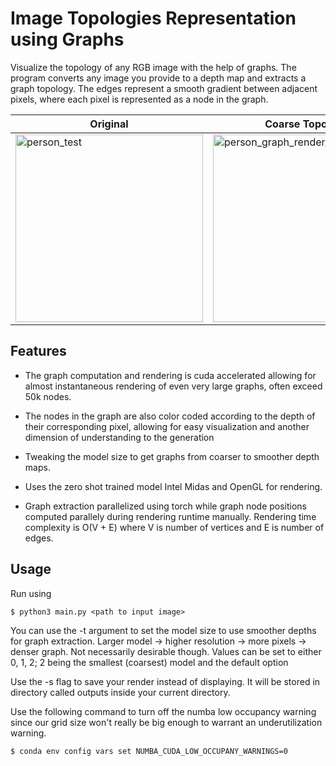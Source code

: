 # Image Topologies Representation using Graphs

Visualize the topology of any RGB image with the help of graphs. The program converts any image
you provide to a depth map and extracts a graph topology. The edges represent a smooth gradient 
between adjacent pixels, where each pixel is represented as a node in the graph. 


| Original | Coarse Topology | Smooth Topology |
|---------|---------|---------|
| <img src="https://github.com/AD-lite24/Image-Topology-Visualizer/assets/96363931/0601587a-c31f-4619-847b-15d50faad75c" alt="person_test" height="300"> | <img src="https://github.com/AD-lite24/Image-Topology-Visualizer/assets/96363931/05ae0bab-a04f-4955-bc26-9de3698f4a8a" alt="person_graph_render_coarse" height="300"> | <img src="https://github.com/AD-lite24/Image-Topology-Visualizer/assets/96363931/d2125d22-d84e-46ff-a7f3-b36c45972a86" alt="person_graph_render_smooth" height="300" width="190">



## Features

* The graph computation and rendering is cuda accelerated allowing for almost instantaneous rendering of even very large graphs, often exceed 50k nodes. 

* The nodes in the graph are also color coded according to the depth of their corresponding pixel, allowing for easy visualization and another dimension of understanding to the generation

* Tweaking the model size to get graphs from coarser to smoother depth maps. 

* Uses the zero shot trained model Intel Midas and OpenGL for rendering. 

* Graph extraction parallelized using torch while graph node positions computed parallely during rendering runtime manually. Rendering time complexity is O(V + E) where V is number of vertices and E is number of edges.

## Usage

Run using 

`$ python3 main.py <path to input image>`

You can use the -t argument to set the model size to use smoother depths for graph extraction. Larger model -> higher resolution -> more pixels -> denser graph. Not necessarily desirable though. Values can be set to either 0, 1, 2; 2 being the smallest (coarsest) model and the default option

Use the -s flag to save your render instead of displaying. It will be stored in directory called outputs inside your current directory. 

Use the following command to turn off the numba low occupancy warning since our grid size won't really be big enough to warrant an underutilization warning.

`$ conda env config vars set NUMBA_CUDA_LOW_OCCUPANY_WARNINGS=0`

